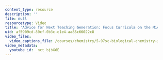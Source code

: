 ```yaml
---
content_type: resource
description: ''
file: null
resourcetype: Video
title: 'Advice for Next Teaching Generation: Focus Curricula on the Microbial World'
uid: af5909cd-80cf-0b3c-e1e4-aa85c66022c8
video_files:
  video_captions_file: /courses/chemistry/5-07sc-biological-chemistry-i-fall-2013/instructor-insights/advice-for-next-teaching-generation-focus-curricula-on-the-microbial-world/nctbjbX6E.vtt
video_metadata:
  youtube_id: _nct_bjbX6E
---
```

